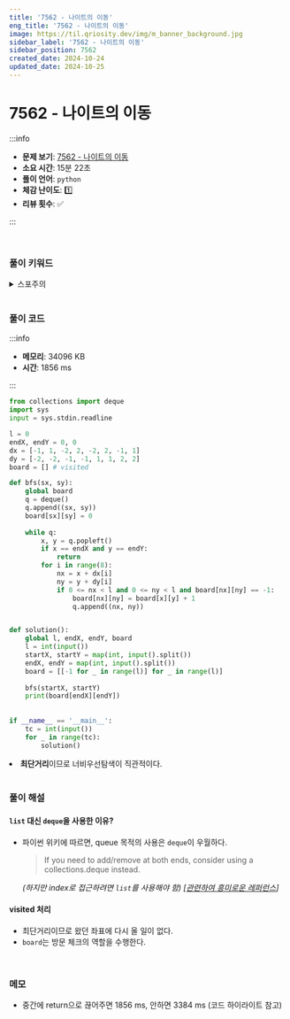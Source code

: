 ```yaml
---
title: '7562 - 나이트의 이동'
eng_title: '7562 - 나이트의 이동'
image: https://til.qriosity.dev/img/m_banner_background.jpg
sidebar_label: '7562 - 나이트의 이동'
sidebar_position: 7562
created_date: 2024-10-24
updated_date: 2024-10-25
---
```


# 7562 - 나이트의 이동

:::info

- **문제 보기**: [7562 - 나이트의 이동](https://www.acmicpc.net/problem/7562)
- **소요 시간**: 15분 22초
- **풀이 언어**: `python`
- **체감 난이도**: 1️⃣
- **리뷰 횟수**: ✅

:::

<br />

### 풀이 키워드

<details>
<summary>스포주의</summary>

`BFS`

</details>

<br />

### 풀이 코드

:::info

- **메모리**: 34096 KB
- **시간**: 1856 ms

:::

```python {19-20}
from collections import deque
import sys
input = sys.stdin.readline

l = 0
endX, endY = 0, 0
dx = [-1, 1, -2, 2, -2, 2, -1, 1]
dy = [-2, -2, -1, -1, 1, 1, 2, 2]
board = [] # visited

def bfs(sx, sy):
    global board
    q = deque()
    q.append((sx, sy))
    board[sx][sy] = 0
    
    while q:
        x, y = q.popleft()
        if x == endX and y == endY:
            return
        for i in range(8):
            nx = x + dx[i]
            ny = y + dy[i]
            if 0 <= nx < l and 0 <= ny < l and board[nx][ny] == -1:
                board[nx][ny] = board[x][y] + 1
                q.append((nx, ny))


def solution():
    global l, endX, endY, board
    l = int(input())
    startX, startY = map(int, input().split())
    endX, endY = map(int, input().split())
    board = [[-1 for _ in range(l)] for _ in range(l)]
    
    bfs(startX, startY)
    print(board[endX][endY])
    
    
if __name__ == '__main__':
    tc = int(input())
    for _ in range(tc):
        solution()
```

<li><span style={{fontSize:32+'px'}}><b>최단거리</b></span>이므로 너비우선탐색이 직관적이다.</li>

<br />

### 풀이 해설

#### `list` 대신 `deque`을 사용한 이유?
- 파이썬 위키에 따르면, queue 목적의 사용은 `deque`이 우월하다.
    >  If you need to add/remove at both ends, consider using a collections.deque instead.

    *(하지만 index로 접근하려면 `list`를 사용해야 함) [[관련하여 흥미로운 레퍼런스](https://velog.io/@mindol/%ED%8C%8C%EC%9D%B4%EC%8D%AC-deque%EC%9D%98-%EC%9D%B8%EB%8D%B1%EC%8A%A4-%EC%A0%91%EA%B7%BC-%EC%97%B0%EC%82%B0-%EC%8B%9C%EA%B0%84-%EB%B3%B5%EC%9E%A1%EB%8F%84)]*

#### visited 처리
- 최단거리이므로 왔던 좌표에 다시 올 일이 없다.
- `board`는 방문 체크의 역할을 수행한다.

<br />

### 메모

- 중간에 return으로 끊어주면 1856 ms, 안하면 3384 ms (코드 하이라이트 참고)